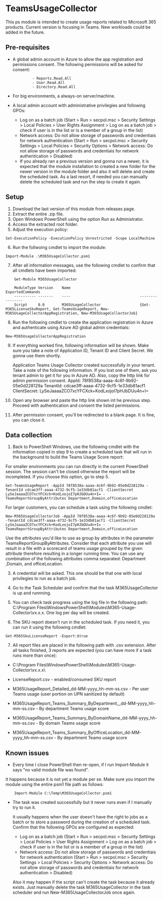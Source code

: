 # TeamsUsageCollector

This ps module is intended to create usage reports related to Microsoft 365 products. Current version is focusing in Teams. New workloads could be added in the future.

## Pre-requisites

 - A global admin account in Azure to allow the app registration and permissions consent. The following permissions will be asked for consent:
                
                - Reports.Read.All
                - User.Read.All
                - Directory.Read.All

- For big environments, a always-on server/machine.
- A local admin account with administrative privilegies and following GPOs:
    - Log on as a batch job (Start > Run > secpol.msc > Security Settings > Local Policies > User Rights Assignment > Log on as a batch job > check if user is in the list or is a member of a group in the list)
    - Network access: Do not allow storage of passwords and credentiais for network authentication (Start > Run > secpol.msc > Security Settings > Local Policies > Security Options > Network access: Do not allow storage of passwords and credentiais for network authentication > Disabled)
    - If you already ran a previous version and gonna run a newer, it is expected that the module installation to created a new folder for the newer version in the module folder and also it will delete and create the scheduled task. As a last resort, if needed you can manually delete the scheduled task and run the step to create it again.
    
## Setup

1. Download the last version of this module from releases page.
2. Extract the entire .zip file.
3. Open Windows PowerShell using the option Run as Administrator.
4. Access the extracted root folder.
5. Adjust the execution policy:
```
Set-ExecutionPolicy -ExecutionPolicy Unrestricted -Scope LocalMachine
```

6. Run the follwoing cmdlet to import the module:
```
Import-Module .\M365UsageCollector.psm1
```

7. After all information messages, use the following cmdlet to confirm that all cmdlets have been imported:
```
    Get-Module M365UsageCollector

    ModuleType Version    Name                                ExportedCommands
    ---------- -------    ----                                ----------------
    Script     0.0        M365UsageCollector                  {Get-M365LicenseSkuReport, Get-TeamsUsageReport, New-M365UsageCollectorAppRegistration, New-M365UsageCollectorJob}
```

8. Run the following cmdlet to create the application registration in Azure and authenticate using Azure AD global admin credentials:
```
New-M365UsageCollectorAppRegistration
```

9. If everything worked fine, following information will be shown. Make sure you take a note of Application ID, Tenant ID and Client Secret. We gonna use them shortly.

      Application Teams Usage Collector created successfully in your tenant. Take a note of the following information. If you lost one of them, ask you tenant admin to get it for you in Azure AD. Also, copy the http link for admin permission consent.
            AppId: 78f8538a-aaaa-4c6f-9b92-05e0d228129a
            TenantId: cdcae3ff-aaaa-4732-9cf5-1e33db81acf1
            ClientSecret: LySeJaaaaZCO7xcYFCXck+KodLxojoI7pHJbDUu4n+I=

10. Open any browser and paste the http link shown int he previous step. Proceed with authentication and consent the listed permissions.

11. After permission consent, you'll be redirected to a blank page. It is fine, you can close it.

## Data collection

1. Back to PowerShell Windows, use the following cmdlet with the information copied in step 9 to create a scheduled task that will run in the background to build the Teams Usage Score report:

For smaller environments you can run directly in the current PowerShell session. The session can't be closed otherwise the report will be incompleted. If you choose this option, go to step 5.
```
Get-TeamsUsageReport -AppId 78f8538a-aaaa-4c6f-9b92-05e0d228129a -TenantId cdcae3ff-aaaa-4732-9cf5-1e33db81acf1 -ClientSecret LySeJaaaaZCO7xcYFCXck+KodLxojoI7pHJbDUu4n+I= -TeamsReportGroupByAttributes Department,Domain,officeLocation
```

For larger customers, you can schedule a task using the following cmdlet:
```
New-M365UsageCollectorJob -AppId 78f8538a-aaaa-4c6f-9b92-05e0d228129a -TenantId cdcae3ff-aaaa-4732-9cf5-1e33db81acf1 -ClientSecret LySeJaaaaZCO7xcYFCXck+KodLxojoI7pHJbDUu4n+I= -TeamsReportGroupByAttributes Department,Domain,officeLocation
```

Use the attributes you'd like to use as group by attributes in the parameter TeamsReportGroupByAttributes. Consider that each attribute you use will result in a file with a scorecard of teams usage grouped by the given attribute therefore resulting in a longer running time. You can use any combination of the following attributes comma separated: Department ,Domain, and officeLocation.

3. A credential will be asked. This one should be that one with local privilegies to run as a batch job.

4. Go to the Task Scheduler and confirm that the task M365UsageCollector is up and runnning.

5. You can check task progress using the log file in the following path: C:\Program Files\WindowsPowerShell\Modules\M365-Usage-Collector\vx.x.x. One log per day will be created.

6. The SKU report doesn't run in the scheduled task. If you need it, you can run it using the following cmdlet:
```
Get-M365SkuLicenseReport -Export:$true
```

7. All report files are placed in the following path with .csv extension. After all tasks finished, 3 reports are expected (you can have more if a task runs more than once):

 - C:\Program Files\WindowsPowerShell\Modules\M365-Usage-Collector\vx.x.x\

 - LicenseReport.csv - enabled/consumed SKU report

 - M365UsageReport_Detailed_dd-MM-yyyy_hh-mm-ss.csv - Per user Teams usage (user portion on UPN sanitized by default)

 - M365UsageReport_Teams_Summary_ByDepartment__dd-MM-yyyy_hh-mm-ss.csv - By department Teams usage score

 - M365UsageReport_Teams_Summary_ByDomainName_dd-MM-yyyy_hh-mm-ss.csv - By domain Teams usage score

 - M365UsageReport_Teams_Summary_ByOfficeLocation_dd-MM-yyyy_hh-mm-ss.csv - By department Teams usage score


## Known issues

 - Every time I close PowerShell then re-open, if I run Import-Module it says "no valid module file was found".

  It happens because it is not yet a module per se. Make sure you import the module using the entire psm1 file path as follows:
```  
    Import-Module C:\Temp\M365UsageCollector.psm1
```  
 
 - The task was created successfully but it never runs even if I manually try to run it.

    It usually happens when the user doesn't have the right to jobs as a batch or to store a password during the creation of a scheduled task. Confirm that the following GPOs are configured as expected:
    
    - Log on as a batch job (Start > Run > secpol.msc > Security Settings > Local Policies > User Rights Assignment > Log on as a batch job > check if user is in the list or is a member of a group in the list)
    - Network access: Do not allow storage of passwords and credentiais for network authentication (Start > Run > secpol.msc > Security Settings > Local Policies > Security Options > Network access: Do not allow storage of passwords and credentiais for network authentication > Disabled)
    
   Also it may happen if the script can't create the task because it already exists. Just manually delete the task M365UsageCollector in the task scheduler and run New-M365UsageCollectorJob once again.


